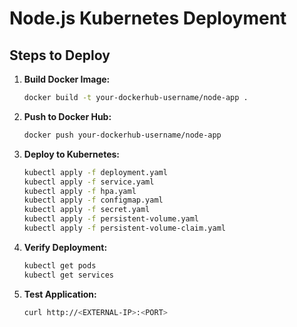 # Node.js Kubernetes Deployment

## Steps to Deploy

1. **Build Docker Image:**
   ```sh
   docker build -t your-dockerhub-username/node-app .
   ```

2. **Push to Docker Hub:**
   ```sh
   docker push your-dockerhub-username/node-app
   ```

3. **Deploy to Kubernetes:**
   ```sh
   kubectl apply -f deployment.yaml
   kubectl apply -f service.yaml
   kubectl apply -f hpa.yaml
   kubectl apply -f configmap.yaml
   kubectl apply -f secret.yaml
   kubectl apply -f persistent-volume.yaml
   kubectl apply -f persistent-volume-claim.yaml
   ```

4. **Verify Deployment:**
   ```sh
   kubectl get pods
   kubectl get services
   ```

5. **Test Application:**
   ```sh
   curl http://<EXTERNAL-IP>:<PORT>
   ```